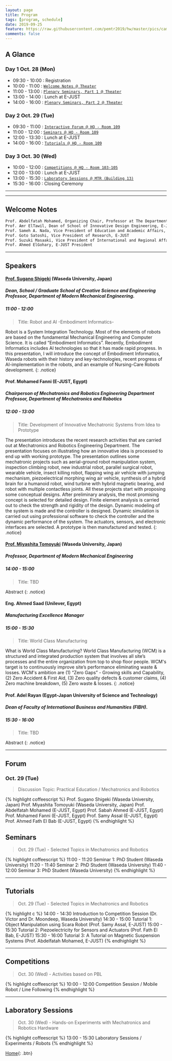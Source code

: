 ```yaml
---
layout: page
title: Program
tags: [program, schedule]
date: 2019-09-25
feature: https://raw.githubusercontent.com/pemtr2019/hw/master/pics/campushq2.jpg
comments: false
---
```


## A Glance

### Day 1 Oct. 28 (Mon)

* 09:30 - 10:00 : Registration
* 10:00 - 11:00 : [`Welcome Notes @ Theater`](#welcome-notes)
* 11:00 - 13:00 : [`Plenary Seminars, Part 1 @ Theater`](#speakers)
* 13:00 - 14:00 : Lunch at E-JUST
* 14:00 - 16:00 : [`Plenary Seminars, Part 2 @ Theater`](#prof-miyashita-tomoyuki-waseda-university-japan)

### Day 2 Oct. 29 (Tue)

* 09:30 - 11:00 : [`Interactive Forum @ HQ - Room 109`](#forum)
* 11:00 - 12:00 : [`Seminars @ HQ - Room 109`](#seminars)
* 12:00 - 13:30 : Lunch at E-JUST
* 14:00 - 16:00 : [`Tutorials @ HQ - Room 109`](#tutorials)

### Day 3 Oct. 30 (Wed)

* 10:00 - 12:00 : [`Competitions @ HQ - Room 103-105`](#competitions)
* 12:00 - 13:00 : Lunch at E-JUST
* 13:00 - 15:30 : [`Laboratory Sessions @ MTR (Building 13)`](#laboratory-sessions)
* 15:30 - 16:00 : Closing Ceremony

---
---

## Welcome Notes

~~~ html
Prof. Abdelfatah Mohamed, Organizing Chair, Professor at The Department of Mechatronics and Robotics, E-JUST
Prof. Amr ElTawil, Dean of School of Innovative Design Engineering, E-JUST
Prof. Sameh A. Nada, Vice President of Education and Academic Affairs, E-JUST
Prof. Goto Satoshi, Vice President of Research, E-JUST
Prof. Suzuki Masaaki, Vice President of International and Regional Affairs, E-JUST
Prof. Ahmed ElGohary, E-JUST President
~~~

---

## Speakers

#### [Prof. Sugano Shigeki](http://www.sugano.mech.waseda.ac.jp/) (Waseda University, Japan)
##### Dean, School / Graduate School of Creative Science and Engineering <br>  Professor, Department of Modern Mechanical Engineering.
##### 11:00 - 12:00
> Title: Robot and AI  -Embodiment Informatics-

Robot is a System Integration Technology. Most of the elements of robots are based on the fundamental Mechanical Engineering and Computer Science. It is called “Embodiment Informatics”. Recently, Embodiment Informatics includes AI technologies so that it has made rapid progress. In this presentation, I will introduce the concept of Embodiment Informatics, Waseda robots with their history and key-technologies, recent progress of AI-implementation in the robots, and an example of Nursing-Care Robots development.
{: .notice}
 

#### Prof. Mohamed Fanni (E-JUST, Egypt)
##### Chairperson of Mechatronics and Robotics Engineering Department <br> Professor, Department of Mechatronics and Robotics
##### 12:00 - 13:00
> Title: Development of Innovative Mechatronic Systems from Idea to Prototype

The presentation introduces the recent research activities that are carried out at Mechatronics and Robotics Engineering Department. The presentation focuses on illustrating how an innovative idea is processed to end up with working prototype. The presentation outlines some mechatronic projects such as aerial-ground robot manipulation system, inspection climbing robot, new industrial robot, parallel surgical robot, wearable vehicle, insect killing robot, flapping wing air vehicle with jumping mechanism, piezoelectrical morphing wing air vehicle, synthesis of a hybrid brain for a humanoid robot, wind turbine with hybrid  magnetic bearing, and robot with multiple contactless joints. All these projects start with proposing some conceptual designs. After preliminary analysis, the most promising concept is selected for detailed design. Finite element analysis is carried out to check the strength and rigidity of the design. Dynamic modeling of the system is made and the controller is designed. Dynamic simulation is carried out using professional software to check the controller and the dynamic performance of the system. The actuators, sensors, and electronic interfaces are selected. A prototype is then manufactured and tested.
{: .notice}


#### [Prof. Miyashita Tomoyuki](http://www.miyashita.mmech.waseda.ac.jp/) (Waseda University, Japan)
##### Professor, Department of Modern Mechanical Engineering
##### 14:00 - 15:00

> Title: TBD

Abstract
{: .notice}


#### Eng. Ahmed Saad (Unilever, Egypt)
##### Manufacturing Excellence Manager
##### 15:00 - 15:30
> Title: World Class Manufacturing

What is World Class Manufacturing? 
World Class Manufacturing (WCM) is a structured and integrated production system that involves all site’s processes and the entire organization from top to shop floor people. WCM's target is to continuously improve site’s performance eliminating waste & losses. WCM's ambition are (1) “Zero Gaps” - Growing skills and Capability, (2) Zero Accident & First Aid, (3) Zero quality defects & customer claims, (4) Zero machine breakdown, (5) Zero waste & losses.
{: .notice}

#### Prof. Adel Rayan (Egypt-Japan University of Science and Technology)
##### Dean of Faculty of International Business and Humanities (FIBH).
##### 15:30 - 16:00
> Title: TBD

Abstract
{: .notice}

---


## Forum
### Oct. 29 (Tue)
> Discussion Topic: Practical Education / Mechatronics and Robotics

{% highlight coffeescript %}
Prof. Sugano Shigeki (Waseda University, Japan)
Prof. Miyashita Tomoyuki (Waseda University, Japan)
Prof. Abdelfatah Mohamed (E-JUST, Egypt)
Prof. Sabah Ahmed (E-JUST, Egypt)
Prof. Mohamed Fanni (E-JUST, Egypt)
Prof. Samy Assal (E-JUST, Egypt)
Prof. Ahmed Fath El Bab (E-JUST, Egypt)
{% endhighlight %}

## Seminars

> Oct. 29 (Tue) - Selected Topics in Mechatronics and Robotics

{% highlight coffeescript %}
11:00 - 11:20 Seminar 1: PhD Student (Waseda University)
11:20 - 11:40 Seminar 2: PhD Student (Waseda University)
11:40 - 12:00 Seminar 3: PhD Student (Waseda University)
{% endhighlight %}

---

## Tutorials

> Oct. 29 (Tue) -  Selected Topics in Mechatronics and Robotics

{% highlight c %}
14:00 - 14:30 Introduction to Competition Session (Dr. Victor and Dr. Moondeep, Waseda University)
14:30 - 15:00 Tutorial 1: Object Manipulation using Scara Robot (Prof. Samy Assal, E-JUST)
15:00 - 15:30 Tutorial 2: Piezoelectricity for Sensors and Actuators (Prof. Fath El Bab, E-JUST)
15:30 - 16:00 Tutorial 3: A Tutorial on Magnetic Suspension Systems (Prof. Abdelfatah Mohamed, E-JUST)
{% endhighlight %}

---

## Competitions
> Oct. 30 (Wed) - Activities based on PBL 

{% highlight coffeescript %}
10:00 - 12:00 Competition Session / Mobile Robot / Line Following
{% endhighlight %}

---

## Laboratory Sessions
> Oct. 30 (Wed) - Hands-on Experiments with Mechatronics and Robotics Hardware

{% highlight coffeescript %}
13:00 - 15:30 Laboratory Sessions / Experiments / Robots 
{% endhighlight %}


[Home](https://pemtr2019.github.io){: .btn}


